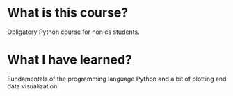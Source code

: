 # What is this course?

Obligatory Python course for non cs students. 

# What I have learned?

Fundamentals of the programming language Python and a bit of plotting and data visualization
